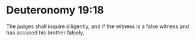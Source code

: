 # Deuteronomy 19:18

The judges shall inquire diligently, and if the witness is a false witness and has accused his brother falsely,
